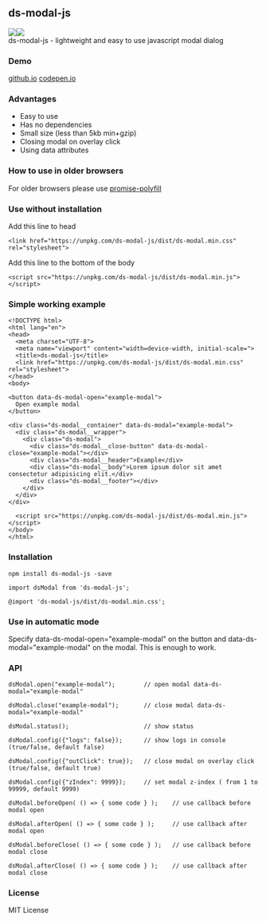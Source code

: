 ## ds-modal-js
<img src="https://badgen.net/npm/v/ds-modal-js"/><img src="https://badgen.net/npm/dw/ds-modal-js"/></br>
ds-modal-js - lightweight and easy to use javascript modal dialog

### Demo
<a href="https://shkredovdmitriy.github.io/ds-modal-js/" target="_blank">github.io</a> <a href="https://codepen.io/shkredovdmitriy/pen/MWepKGv" target="_blank">codepen.io</a> 

### Advantages
- Easy to use
- Has no dependencies </br>
- Small size (less than 5kb min+gzip) </br>
- Closing modal on overlay click </br>
- Using data attributes

### How to use in older browsers
For older browsers please use <a href="https://www.npmjs.com/package/promise-polyfill" target="_blank">promise-polyfill</a>

### Use without installation
Add this line to head
```
<link href="https://unpkg.com/ds-modal-js/dist/ds-modal.min.css" rel="stylesheet">
```
Add this line to the bottom of the body
```
<script src="https://unpkg.com/ds-modal-js/dist/ds-modal.min.js"></script>
```

### Simple working example
```
<!DOCTYPE html>
<html lang="en">
<head>
  <meta charset="UTF-8">
  <meta name="viewport" content="width=device-width, initial-scale=">
  <title>ds-modal-js</title>
  <link href="https://unpkg.com/ds-modal-js/dist/ds-modal.min.css" rel="stylesheet">
</head>
<body>

<button data-ds-modal-open="example-modal">
  Open example modal
</button>

<div class="ds-modal__container" data-ds-modal="example-modal">
  <div class="ds-modal__wrapper">
    <div class="ds-modal">
      <div class="ds-modal__close-button" data-ds-modal-close="example-modal"></div>
      <div class="ds-modal__header">Example</div>
      <div class="ds-modal__body">Lorem ipsum dolor sit amet consectetur adipisicing elit.</div>
      <div class="ds-modal__footer"></div>
    </div>
  </div>
</div>
  
  <script src="https://unpkg.com/ds-modal-js/dist/ds-modal.min.js"></script>
</body>
</html>

```

### Installation
```
npm install ds-modal-js -save
```
```
import dsModal from 'ds-modal-js';
```
```
@import 'ds-modal-js/dist/ds-modal.min.css';
```

### Use in automatic mode
Specify data-ds-modal-open="example-modal" on the button and data-ds-modal="example-modal" on the modal. This is enough to work.

### API
```
dsModal.open("example-modal");        // open modal data-ds-modal="example-modal"
```
```
dsModal.close("example-modal");       // close modal data-ds-modal="example-modal"
```
```
dsModal.status();                     // show status
```
```
dsModal.config({"logs": false});      // show logs in console (true/false, default false)
```
```
dsModal.config({"outClick": true});   // close modal on overlay click (true/false, default true)
```
```
dsModal.config({"zIndex": 9999});     // set modal z-index ( from 1 to 99999, default 9999)
```
```
dsModal.beforeOpen( () => { some code } );    // use callback before modal open
```
```
dsModal.afterOpen( () => { some code } );     // use callback after modal open
```
```
dsModal.beforeClose( () => { some code } );   // use callback before modal close
```
```
dsModal.afterClose( () => { some code } );    // use callback after modal close
```

### License
MIT License
